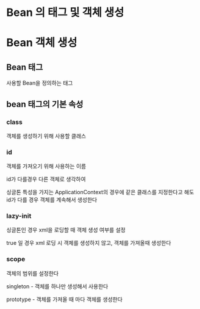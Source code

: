 # Bean 의 태그 및 객체 생성

# Bean 객체 생성

## Bean 태그

사용할 Bean을 정의하는 태그

## bean 태그의 기본 속성

### class

객체를 생성하기 위해 사용할 클래스

### id

객체를 가져오기 위해 사용하는 이름

id가 다를경우 다른 객체로 생각하여

싱글톤 특성을 가지는 ApplicationContext의 경우에 같은 클래스를 지정한다고 해도 id가 다를 경우 객체를 계속해서 생성한다

### lazy-init

싱글톤인 경우 xml을 로딩할 때 객체 생성 여부를 설정

true 일 경우 xml 로딩 시 객체를 생성하지 않고, 객체를 가져올때 생성한다

### scope

객체의 범위를 설정한다

singleton - 객체를 하나만 생성해서 사용한다

prototype - 객체를 가져올 때 마다 객체를 생성한다